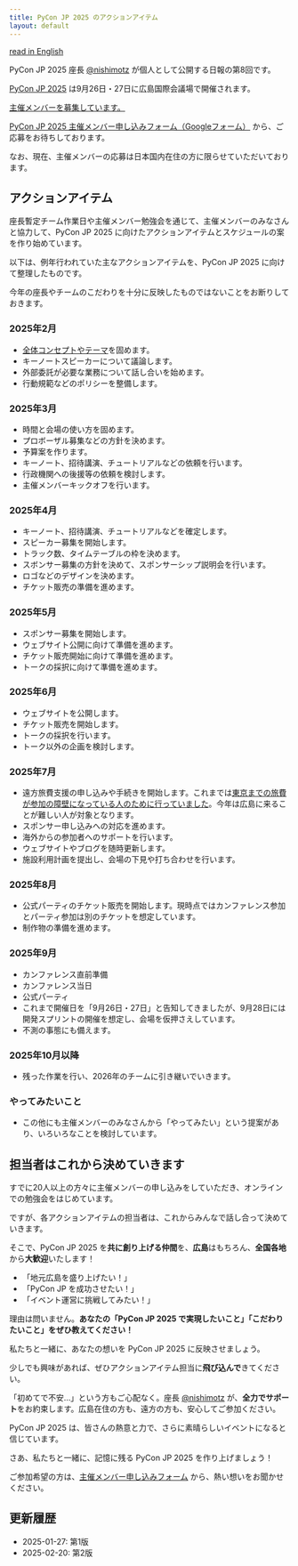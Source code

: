```yaml
---
title: PyCon JP 2025 のアクションアイテム
layout: default
---
```


[read in English](https://pyconjp-2025-chair.nishimotz.com/2025/01/27/action-items-en.html)

PyCon JP 2025 座長 [@nishimotz](https://d.nishimotz.com/aboutme) が個人として公開する日報の第8回です。

[PyCon JP 2025](https://2025.pycon.jp/) は9月26日・27日に広島国際会議場で開催されます。

[主催メンバーを募集しています。](https://pyconjp.blogspot.com/2024/12/call-for-organizing-members-ja.html)

[PyCon JP 2025 主催メンバー申し込みフォーム（Googleフォーム）](https://forms.gle/7irqYKhZVj7AY7LfA) から、ご応募をお待ちしております。

なお、現在、主催メンバーの応募は日本国内在住の方に限らせていただいております。

## アクションアイテム

座長暫定チーム作業日や主催メンバー勉強会を通じて、主催メンバーのみなさんと協力して、PyCon JP 2025 に向けたアクションアイテムとスケジュールの案を作り始めています。

以下は、例年行われていた主なアクションアイテムを、PyCon JP 2025 に向けて整理したものです。

今年の座長やチームのこだわりを十分に反映したものではないことをお断りしておきます。

### 2025年2月

- [全体コンセプトやテーマ](https://pyconjp-2025-chair.nishimotz.com/2025/01/21/concepts-for-pycon-jp.html)を固めます。
- キーノートスピーカーについて議論します。
- 外部委託が必要な業務について話し合いを始めます。
- 行動規範などのポリシーを整備します。

### 2025年3月

- 時間と会場の使い方を固めます。
- プロボーザル募集などの方針を決めます。
- 予算案を作ります。
- キーノート、招待講演、チュートリアルなどの依頼を行います。
- 行政機関への後援等の依頼を検討します。
- 主催メンバーキックオフを行います。

### 2025年4月

- キーノート、招待講演、チュートリアルなどを確定します。
- スピーカー募集を開始します。
- トラック数、タイムテーブルの枠を決めます。
- スボンサー募集の方針を決めて、スポンサーシップ説明会を行います。
- ロゴなどのデザインを決めます。
- チケット販売の準備を進めます。

### 2025年5月

- スポンサー募集を開始します。
- ウェブサイト公開に向けて準備を進めます。
- チケット販売開始に向けて準備を進めます。
- トークの採択に向けて準備を進めます。

### 2025年6月

- ウェブサイトを公開します。
- チケット販売を開始します。
- トークの採択を行います。
- トーク以外の企画を検討します。

### 2025年7月

- 遠方旅費支援の申し込みや手続きを開始します。これまでは[東京までの旅費が参加の障壁になっている人のために行っていました](https://pyconjp.blogspot.com/2024/12/technology-for-pycon-jp-travel-support.html)。今年は広島に来ることが難しい人が対象となります。
- スポンサー申し込みへの対応を進めます。
- 海外からの参加者へのサポートを行います。
- ウェブサイトやブログを随時更新します。
- 施設利用計画を提出し、会場の下見や打ち合わせを行います。

### 2025年8月

- 公式パーティのチケット販売を開始します。現時点ではカンファレンス参加とパーティ参加は別のチケットを想定しています。
- 制作物の準備を進めます。

### 2025年9月

- カンファレンス直前準備
- カンファレンス当日
- 公式パーティ
- これまで開催日を「9月26日・27日」と告知してきましたが、9月28日には開発スプリントの開催を想定し、会場を仮押さえしています。
- 不測の事態にも備えます。

### 2025年10月以降

- 残った作業を行い、2026年のチームに引き継いでいきます。

### やってみたいこと

- この他にも主催メンバーのみなさんから「やってみたい」という提案があり、いろいろなことを検討しています。

## 担当者はこれから決めていきます

すでに20人以上の方々に主催メンバーの申し込みをしていただき、オンラインでの勉強会をはじめています。

ですが、各アクションアイテムの担当者は、これからみんなで話し合って決めていきます。

そこで、PyCon JP 2025 を**共に創り上げる仲間**を、**広島**はもちろん、**全国各地**から**大歓迎**いたします！

- 「地元広島を盛り上げたい！」
- 「PyCon JP を成功させたい！」
- 「イベント運営に挑戦してみたい！」

理由は問いません。**あなたの「PyCon JP 2025 で実現したいこと」「こだわりたいこと」をぜひ教えてください！**

私たちと一緒に、あなたの想いを PyCon JP 2025 に反映させましょう。

少しでも興味があれば、ぜひアクションアイテム担当に**飛び込んで**きてください。

「初めてで不安…」という方もご心配なく。座長 [@nishimotz](https://d.nishimotz.com/aboutme) が、**全力でサポート**をお約束します。広島在住の方も、遠方の方も、安心してご参加ください。

PyCon JP 2025 は、皆さんの熱意と力で、さらに素晴らしいイベントになると信じています。

さあ、私たちと一緒に、記憶に残る PyCon JP 2025 を作り上げましょう！

ご参加希望の方は、[主催メンバー申し込みフォーム](https://forms.gle/7irqYKhZVj7AY7LfA) から、熱い想いをお聞かせください。

## 更新履歴

- 2025-01-27: 第1版
- 2025-02-20: 第2版
